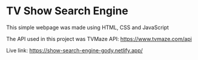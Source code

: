 # TV Show Search Engine

This simple webpage was made using HTML, CSS and JavaScript

The API used in this project was TVMaze API: https://www.tvmaze.com/api

Live link: https://show-search-engine-gody.netlify.app/
